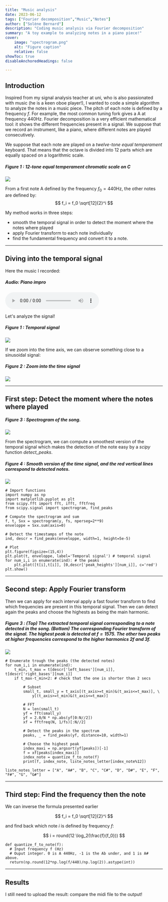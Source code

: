 ```yaml
---
title: "Music analysis" 
date: 2023-06-12
tags: ["Fourier decomposition","Music","Notes"]
author: ["Solène Bernard"]
description: "Coding music analysis via Fourier decomposition" 
summary: "A toy example to analyzing notes in a piano piece!" 
cover:
    image: "spectrogram.png"
    alt: "Figure caption"
    relative: false
showToc: true
disableAnchoredHeadings: false

---
```



## Introduction

Inspired from my signal analysis teacher at uni, who is also passionated with music (he is a keen oboe player!), I wanted to code a simple algorithm to analyze the notes in a music piece. The pitch of each note is defined by a frequency $f$. For example, the most common tuning fork gives a A at frequency $440$Hz. Fourier decomposition is a very efficient mathematical tool: it shows the different frequencies present in a signal. We suppose that we record an instrument, like a piano, where different notes are played consecutively. 

We suppose that each note are played on a *twelve-tone equal temperament* keyboard. That means that the octave is divided into 12 parts which are equally spaced on a logarithmic scale. 

##### Figure 1 : 12-tone equal temperament chromatic scale on C
![](gamme_chromatique.png)

From a first note A defined by the frequency $f_0 = 440$Hz, the other notes are defined by:
$$ f_i = f_0 \sqrt[12]{2}^i $$

My method works in three steps: 
- smooth the temporal signal in order to detect the moment where the notes where played
- apply Fourier transform to each note individually
- find the fundamental frequency and convert it to a note. 

---

## Diving into the temporal signal

Here the music I recorded:

##### Audio: Piano impro
<audio src="jazz_nocturne_theme.mp3" controls></audio>

Let's analyze the signal! 

##### Figure 1 : Temporal signal
![](temporal_signal.png)

If we zoom into the time axis, we can observe something close to a sinusoidal signal:

##### Figure 2 : Zoom into the time signal
![](temporal_signal_zoom.png)

---

## First step: Detect the moment where the notes where played 

##### Figure 3 : Spectrogram of the song. 
![](spectrogram.png)


From the spectrogram, we can compute a smoothest version of the temporal signal which makes the detection of the note easy by a *scipy* function *detect_peaks*.

##### Figure 4 : Smooth version of the time signal, and the red vertical lines correspond to detected notes.
![](detect_peaks_temp.png)


```
# Import functions
import numpy as np
import matplotlib.pyplot as plt
from scipy.fft import fft, ifft, fftfreq
from scipy.signal import spectrogram, find_peaks

# Compute the spectrogram and sum
f, t, Sxx = spectrogram(y, fs, nperseg=2**9)
enveloppe = Sxx.sum(axis=0)

# Detect the timestamps of the note
ind, descr = find_peaks(enveloppe, width=1, height=5e-5)

# Plot
plt.figure(figsize=(15,4))
plt.plot(t, enveloppe, label='Temporal signal') # temporal signal
for num_i,i in enumerate(ind): # the peaks
    plt.plot([t[i],t[i]], [0,descr['peak_heights'][num_i]], c='red')
plt.show()
```

---

## Second step: Apply Fourier transform

Then we can apply for each interval apply a fast fourier transform to find which frequencies are present in this temporal signal. Then we can detect again the peaks and choose the highests as being the main harmonic. 

##### Figure 3 : (Top) The extracted temporal signal corresponding to a note detected in the song. (Bottom) The corresponding Fourier transform of the signal. The highest peak is detected at $f=1575$. The other two peaks at higher frequencies correspond to the higher harmonics $2f$ and $3f$.
![](apply_fft2.png)

```
# Enumerate trough the peaks (the detected notes)
for num_i,i in enumerate(ind):
    t_min, t_max = t[descr['left_bases'][num_i]], t[descr['right_bases'][num_i]]
    if t_max-t_min<2: # check that the one is shorter than 2 secs

        # Subset 
        small_t, small_y = t_axis[(t_axis>=t_min)&(t_axis<=t_max)], \
            y[(t_axis>=t_min)&(t_axis<=t_max)]
        
        # FFT
        N = len(small_t)
        yf = fft(small_y)
        yf = 2.0/N * np.abs(yf[0:N//2])
        xf = fftfreq(N, 1/fs)[:N//2]

        # Detect the peaks in the spectrum
        peaks, _ = find_peaks(yf, distance=10, width=1)

        # Choose the highest peak
        index_maxi = np.argsort(yf[peaks])[-1]
        f = xf[peaks[index_maxi]]
        index_note = quantize_f_to_note(f)
        print(f, index_note, liste_notes_letter[index_note%12])
```

```
liste_notes_letter = ["A", "A#", "B", "C", "C#", "D", "D#", "E", "F", "F#", "G", "G#"]
```

---

## Third step: Find the frequency then the note

We can inverse the formula presented earlier

$$ f_i = f_0 \sqrt[12]{2}^i $$

and find back which note $i$ is defined by frequency $f$:

$$ i = round(12 \log_2(\frac{f}{f_0})) $$

```
def quantize_f_to_note(f):
  # Input frequency f (Hz)
  # Ouput integer. 0 is A 440Hz, -1 is the Ab under, and 1 is A# above.
  return(np.round(12*np.log(f/440)/np.log(2)).astype(int))
```

---

## Results

I still need to upload the result: compare the midi file to the output!

<!-- 
| Time     | Frequency | Notes |
| -------- | --------- | ------ |
| 1.21  | $250    |
| 1.30 | $80     |
| March    | $420    | -->
